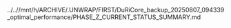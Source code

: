 ../..//mnt/h/ARCHIVE/.UNWRAP/FIRST/DuRiCore_backup_20250807_094339_optimal_performance/PHASE_Z_CURRENT_STATUS_SUMMARY.md